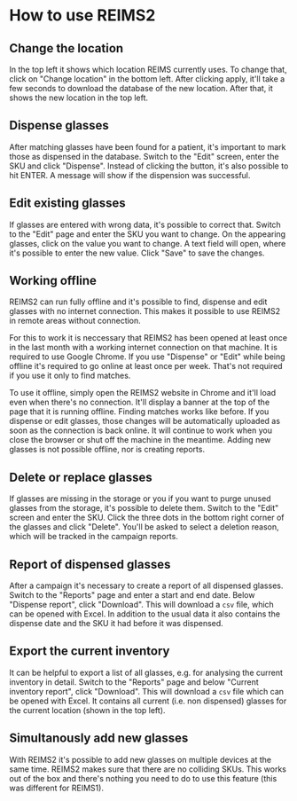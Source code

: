 # How to use REIMS2

## Change the location

In the top left it shows which location REIMS currently uses. To change that, click on "Change location" in the bottom left. After clicking apply, it'll take a few seconds to download the database of the new location. After that, it shows the new location in the top left.

## Dispense glasses

After matching glasses have been found for a patient, it's important to mark those as dispensed in the database. Switch to the "Edit" screen, enter the SKU and click "Dispense". Instead of clicking the button, it's also possible to hit ENTER. A message will show if the dispension was successful.

## Edit existing glasses

If glasses are entered with wrong data, it's possible to correct that. Switch to the "Edit" page and enter the SKU you want to change. On the appearing glasses, click on the value you want to change. A text field will open, where it's possible to enter the new value. Click "Save" to save the changes.

## Working offline

REIMS2 can run fully offline and it's possible to find, dispense and edit glasses with no internet connection. This makes it possible to use REIMS2 in remote areas without connection.

For this to work it is neccessary that REIMS2 has been opened at least once in the last month with a working internet connection on that machine. It is required to use Google Chrome. If you use "Dispense" or "Edit" while being offline it's required to go online at least once per week. That's not required if you use it only to find matches.

To use it offline, simply open the REIMS2 website in Chrome and it'll load even when there's no connection. It'll display a banner at the top of the page that it is running offline. Finding matches works like before. If you dispense or edit glasses, those changes will be automatically uploaded as soon as the connection is back online. It will continue to work when you close the browser or shut off the machine in the meantime. Adding new glasses is not possible offline, nor is creating reports.

## Delete or replace glasses

If glasses are missing in the storage or you if you want to purge unused glasses from the storage, it's possible to delete them. Switch to the "Edit" screen and enter the SKU. Click the three dots in the bottom right corner of the glasses and click "Delete". You'll be asked to select a deletion reason, which will be tracked in the campaign reports.

## Report of dispensed glasses

After a campaign it's necessary to create a report of all dispensed glasses. Switch to the "Reports" page and enter a start and end date. Below "Dispense report", click "Download". This will download a `csv` file, which can be opened with Excel. In addition to the usual data it also contains the dispense date and the SKU it had before it was dispensed.

## Export the current inventory

It can be helpful to export a list of all glasses, e.g. for analysing the current inventory in detail. Switch to the "Reports" page and below "Current inventory report", click "Download". This will download a `csv` file which can be opened with Excel. It contains all current (i.e. non dispensed) glasses for the current location (shown in the top left).

## Simultanously add new glasses

With REIMS2 it's possible to add new glasses on multiple devices at the same time. REIMS2 makes sure that there are no colliding SKUs. This works out of the box and there's nothing you need to do to use this feature (this was different for REIMS1).

